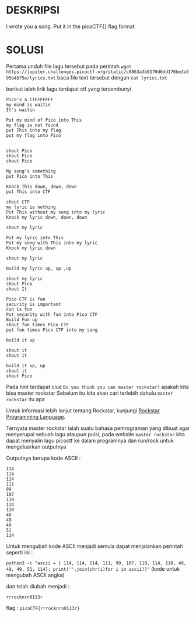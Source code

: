 # DESKRIPSI

I wrote you a song. Put it in the picoCTF{} flag format

# SOLUSI

Pertama unduh file lagu tersebut pada perintah ```wget https://jupiter.challenges.picoctf.org/static/c0863a3b0170d6dd176be3a595b4b75e/lyrics.txt```
baca file text tersebut dengan ```cat lyrics.txt``` 

berikut ialah lirik lagu terdapat ctf yang tersembunyi

```
Pico's a CTFFFFFFF
my mind is waitin
It's waitin

Put my mind of Pico into This
my flag is not found
put This into my flag
put my flag into Pico


shout Pico
shout Pico
shout Pico

My song's something
put Pico into This

Knock This down, down, down
put This into CTF

shout CTF
my lyric is nothing
Put This without my song into my lyric
Knock my lyric down, down, down

shout my lyric

Put my lyric into This
Put my song with This into my lyric
Knock my lyric down

shout my lyric

Build my lyric up, up ,up

shout my lyric
shout Pico
shout It

Pico CTF is fun
security is important
Fun is fun
Put security with fun into Pico CTF
Build Fun up
shout fun times Pico CTF
put fun times Pico CTF into my song

build it up

shout it
shout it

build it up, up
shout it
shout Pico
```
Pada hint terdapat clue ```Do you think you can master rockstar?``` apakah kita bisa master rockstar
Sebelum itu kita akan cari terlebih dahulu ```master rockstar``` itu apa 

Untuk informasi lebih lanjut tentang Rockstar, kunjungi [Rockstar Programming Language](https://codewithrockstar.com).

Ternyata master rockstar ialah suatu bahasa pemrograman yang dibuat agar menyerupai sebuah lagu ataupun puisi, pada website ```master rockstar``` kita dapat menyalin lagu picoctf ke dalam programnya dan run/rock untuk mengeluarkan outputnya

Outputnya berupa kode ASCII : 
```
114
114
114
111
99
107
110
114
110
48
49
49
51
114
```
Untuk mengubah kode ASCII menjadi semula dapat menjalankan perintah seperti ini :

```python3 -c "ascii = [ 114, 114, 114, 111, 99, 107, 110, 114, 110, 48, 49, 49, 51, 114]; print(''.join(chr(i)for i in ascii))"```
(kode untuk mengubah ASCII angka)

dan telah diubah menjadi : 

```rrrocknrn0113r```

flag : ```picoCTF{rrrocknrn0113r}```
